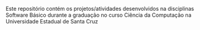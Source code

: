 Este repositório contém os projetos/atividades desenvolvidos na disciplinas Software Básico durante a graduação no curso Ciência da Computação na Universidade Estadual de Santa Cruz
